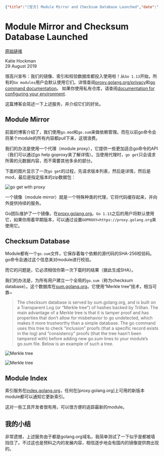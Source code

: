 ```json lw-blog-meta
{"title":"[官方] Module Mirror and Checksum Database Launched","date":"2019-09-26","brev":"发布时间2019-08-29。其实都是一些藏在后台的东西，对一般开发者（特别是墙内的开发者）来说影响不大。","tags":["Golang"]}
```



# Module Mirror and Checksum Database Launched

[原始链接](https://blog.golang.org/module-mirror-launch)

Katie Hockman  
29 August 2019

很高兴宣布：我们的镜像、索引和校验数据库都投入使用啦！从`Go 1.13`开始，所有的`Go modules`用户会默认使用它们。详情查阅[proxy.golang.org/privacy](https://proxy.golang.org/privacy)和[go command documentation](https://golang.org/cmd/go/#hdr-Module_downloading_and_verification)。
如果你使用私有仓库，请查阅[documentation for configuring your environment](https://golang.org/cmd/go/#hdr-Module_configuration_for_non_public_modules).

这篇博客会简述一下上述服务，并介绍它们的好处。

## Module Mirror

前面的博客介绍了，我们使用`go.mod`和`go.sum`来做依赖管理。而在以前go命令会将某个module的所有内容都pull下来，这很浪费。

我们的办法是使用一个代理（module proxy），它提供一些更加适合go命令的API（我们可以通过go help goproxy来了解详情）。当使用代理时，`go get`只会请求所需的元数据内容，而不需要其他多余的部分。

下面的图片显示了一次`go get`的过程，先请求版本列表，然后是详情，然后是mod，最后是指定版本的zip数据包：

![go get with proxy](/static/blog/2019-09-26-go-get-with-proxy.png)

一个镜像（module mirror）就是一个特殊种类的代理，它将代码缓存起来，并向外提供持续的服务。

Go团队维护了一个镜像，在[proxy.golang.org](https://proxy.golang.org/)。`Go 1.13`之后的用户将默认使用它，如果你用着早期版本，可以通过设置`GOPROXY=https://proxy.golang.org`来使用它。

## Checksum Database

Module都有一个`go.sum`文件，它保存着每个依赖的源代码的SHA-256校验码。go命令会通过这个信息来对module进行校验。

而它的问题是，它必须相信你第一次下载时的结果（据此生成SHA）。

我们的办法是，为所有用户建立一个全局的`go.sum`（称为checksum database）。这个数据库在[sum.golang.org](https://sum.golang.org/)。它使用“Merkle tree”技术，相当可靠~

> The checksum database is served by sum.golang.org, and is built on a Transparent Log (or “Merkle tree”) of hashes backed by Trillian. The main advantage of a Merkle tree is that it is tamper proof and has properties that don’t allow for misbehavior to go undetected, which makes it more trustworthy than a simple database. The go command uses this tree to check “inclusion” proofs (that a specific record exists in the log) and “consistency” proofs (that the tree hasn’t been tampered with) before adding new go.sum lines to your module’s go.sum file. Below is an example of such a tree.

![Merkle tree](/static/blog/2019-09-26-Merkle-tree.png)

![Merkle tree](/static/blog/2019-09-26-Merkle-tree2.png)

## Module Index

索引服务在[index.golang.org](https://index.golang.org/)，任何在[proxy.golang.org]上可用的新版本module都可以通知它更新索引。

这对一些工具开发者很有用，可以很方便的追踪最新的module。

## 我的小结

非常遗憾，上述服务由于都是golang.org域名，我简单测试了一下似乎是都被墙挡住了。不过这也是预料之内的发展内容，相信逐步地会有国内的镜像提供商出现的。
